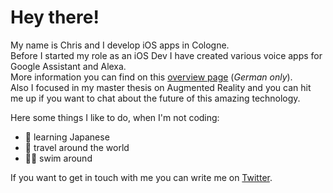 # Hey there!

My name is Chris and I develop iOS apps in Cologne.   
Before I started my role as an iOS Dev I have created various voice apps for Google Assistant and Alexa.    
More information you can find on this [overview page](https://www.rewe.de/rezepte-ernaehrung/voice-assistant) (_German only_).  
Also I focused in my master thesis on Augmented Reality and you can hit me up if you want to chat about the future of this amazing technology.  

Here some things I like to do, when I'm not coding: 
* 🎌 learning Japanese 
* 🚄 travel around the world
* 🏊‍♂️ swim around

If you want to get in touch with me you can write me on [Twitter](https://twitter.com/cteyson).
